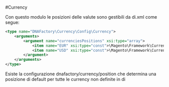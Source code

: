 #Currency

Con questo modulo le posizioni delle valute sono gestibili da di.xml come segue:

```xml
<type name="DNAFactory\Currency\Config\Currency">
    <arguments>
        <argument name="currenciesPositions" xsi:type="array">
            <item name="EUR" xsi:type="const">\Magento\Framework\Currency::RIGHT</item>
            <item name="USD" xsi:type="const">\Magento\Framework\Currency::LEFT</item>
        </argument>
    </arguments>
</type>
```

Esiste la configurazione dnafactory/currency/position che determina una posizione di default per tutte le currency non definite in di